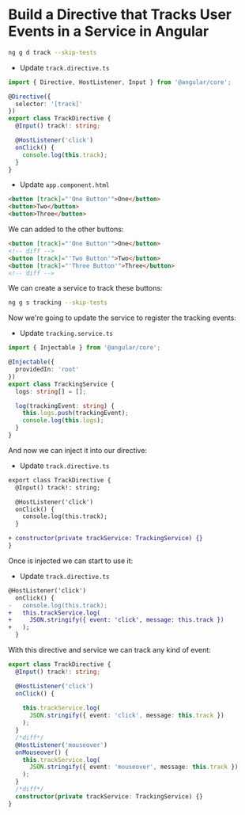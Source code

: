 # Build a Directive that Tracks User Events in a Service in Angular

```bash
ng g d track --skip-tests
```

- Update `track.directive.ts`

```ts
import { Directive, HostListener, Input } from '@angular/core';

@Directive({
  selector: '[track]'
})
export class TrackDirective {
  @Input() track!: string;

  @HostListener('click')
  onClick() {
    console.log(this.track);
  }
}

```

- Update `app.component.html`

```html
<button [track]="'One Button'">One</button>
<button>Two</button>
<button>Three</button>

```

We can added to the other buttons:

```html
<button [track]="'One Button'">One</button>
<!-- diff -->
<button [track]="'Two Button'">Two</button>
<button [track]="'Three Button'">Three</button>
<!-- diff -->
```

We can create a service to track these buttons:

```bash
ng g s tracking --skip-tests
```

Now we're going to update the service to register the tracking events:

- Update `tracking.service.ts`

```ts
import { Injectable } from '@angular/core';

@Injectable({
  providedIn: 'root'
})
export class TrackingService {
  logs: string[] = [];

  log(trackingEvent: string) {
    this.logs.push(trackingEvent);
    console.log(this.logs);
  }
}

```

And now we can inject it into our directive:

- Update `track.directive.ts`

```diff
export class TrackDirective {
  @Input() track!: string;

  @HostListener('click')
  onClick() {
    console.log(this.track);
  }

+ constructor(private trackService: TrackingService) {}
}
```

Once is injected we can start to use it:

- Update `track.directive.ts`

```diff
@HostListener('click')
  onClick() {
-   console.log(this.track);
+   this.trackService.log(
+     JSON.stringify({ event: 'click', message: this.track })
+   );
  }
```

With this directive and service we can track any kind of event:

```ts
export class TrackDirective {
  @Input() track!: string;

  @HostListener('click')
  onClick() {
   
    this.trackService.log(
      JSON.stringify({ event: 'click', message: this.track })
    );
  }
  /*diff*/
  @HostListener('mouseover')
  onMouseover() {
    this.trackService.log(
      JSON.stringify({ event: 'mouseover', message: this.track })
    );
  }
  /*diff*/
  constructor(private trackService: TrackingService) {}
}

```
